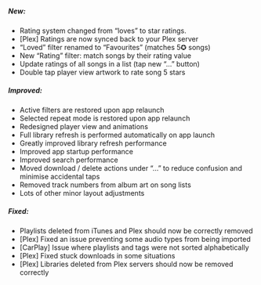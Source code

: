 ##### New:
- Rating system changed from “loves” to star ratings.
- [Plex] Ratings are now synced back to your Plex server
- “Loved” filter renamed to “Favourites” (matches 5✪ songs)
- New “Rating” filter: match songs by their rating value
- Update ratings of all songs in a list (tap new “…” button)
- Double tap player view artwork to rate song 5 stars

##### Improved:
- Active filters are restored upon app relaunch
- Selected repeat mode is restored upon app relaunch
- Redesigned player view and animations
- Full library refresh is performed automatically on app launch
- Greatly improved library refresh performance
- Improved app startup performance
- Improved search performance
- Moved download / delete actions under “…” to reduce confusion and minimise accidental taps
- Removed track numbers from album art on song lists
- Lots of other minor layout adjustments

##### Fixed:
- Playlists deleted from iTunes and Plex should now be correctly removed
- [Plex] Fixed an issue preventing some audio types from being imported
- [CarPlay] Issue where playlists and tags were not sorted alphabetically
- [Plex] Fixed stuck downloads in some situations
- [Plex] Libraries deleted from Plex servers should now be removed correctly